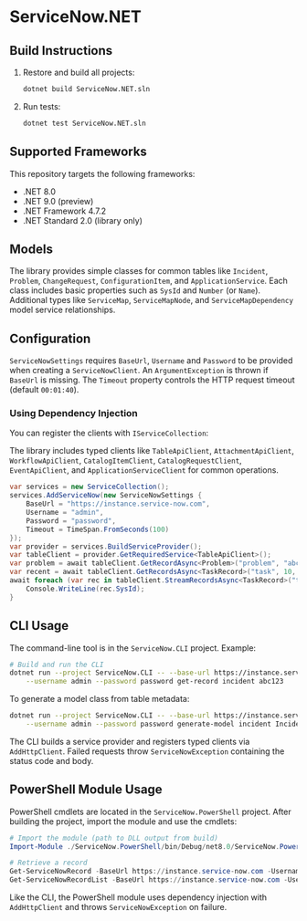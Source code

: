 # ServiceNow.NET

## Build Instructions

1. Restore and build all projects:
   ```bash
   dotnet build ServiceNow.NET.sln
   ```
2. Run tests:
   ```bash
   dotnet test ServiceNow.NET.sln
   ```

## Supported Frameworks

This repository targets the following frameworks:
- .NET 8.0
- .NET 9.0 (preview)
- .NET Framework 4.7.2
- .NET Standard 2.0 (library only)

## Models

The library provides simple classes for common tables like `Incident`, `Problem`,
`ChangeRequest`, `ConfigurationItem`, and `ApplicationService`. Each class includes basic
properties such as `SysId` and `Number` (or `Name`). Additional types like `ServiceMap`,
`ServiceMapNode`, and `ServiceMapDependency` model service relationships.

## Configuration

`ServiceNowSettings` requires `BaseUrl`, `Username` and `Password` to be provided when creating a `ServiceNowClient`.
An `ArgumentException` is thrown if `BaseUrl` is missing.
The `Timeout` property controls the HTTP request timeout (default `00:01:40`).

### Using Dependency Injection

You can register the clients with `IServiceCollection`:

The library includes typed clients like `TableApiClient`, `AttachmentApiClient`,
`WorkflowApiClient`, `CatalogItemClient`, `CatalogRequestClient`, `EventApiClient`,
and `ApplicationServiceClient` for common operations.

```csharp
var services = new ServiceCollection();
services.AddServiceNow(new ServiceNowSettings {
    BaseUrl = "https://instance.service-now.com",
    Username = "admin",
    Password = "password",
    Timeout = TimeSpan.FromSeconds(100)
});
var provider = services.BuildServiceProvider();
var tableClient = provider.GetRequiredService<TableApiClient>();
var problem = await tableClient.GetRecordAsync<Problem>("problem", "abc123", null, CancellationToken.None);
var recent = await tableClient.GetRecordsAsync<TaskRecord>("task", 10, 0, CancellationToken.None);
await foreach (var rec in tableClient.StreamRecordsAsync<TaskRecord>("task", 50, CancellationToken.None)) {
    Console.WriteLine(rec.SysId);
}
```

## CLI Usage

The command-line tool is in the `ServiceNow.CLI` project. Example:

```bash
# Build and run the CLI
dotnet run --project ServiceNow.CLI -- --base-url https://instance.service-now.com \
    --username admin --password password get-record incident abc123
```

To generate a model class from table metadata:

```bash
dotnet run --project ServiceNow.CLI -- --base-url https://instance.service-now.com \
    --username admin --password password generate-model incident Incident.cs
```

The CLI builds a service provider and registers typed clients via `AddHttpClient`.
Failed requests throw `ServiceNowException` containing the status code and body.

## PowerShell Module Usage

PowerShell cmdlets are located in the `ServiceNow.PowerShell` project. After building the project, import the module and use the cmdlets:

```powershell
# Import the module (path to DLL output from build)
Import-Module ./ServiceNow.PowerShell/bin/Debug/net8.0/ServiceNow.PowerShell.dll

# Retrieve a record
Get-ServiceNowRecord -BaseUrl https://instance.service-now.com -Username admin -Password password -Table incident -SysId abc123
Get-ServiceNowRecordList -BaseUrl https://instance.service-now.com -Username admin -Password password -Table incident | Format-Table SysId, Number
```

Like the CLI, the PowerShell module uses dependency injection with `AddHttpClient` and throws `ServiceNowException` on failure.
